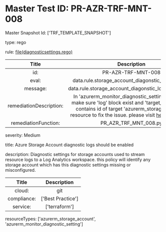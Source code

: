 



# Master Test ID: PR-AZR-TRF-MNT-008


Master Snapshot Id: ['TRF_TEMPLATE_SNAPSHOT']

type: rego

rule: [file(diagnosticsettings.rego)]  
  
  
  
  

|Title|Description|
| :---: | :---: |
|id: |PR-AZR-TRF-MNT-008|
|eval: |data.rule.storage_account_diagonstic_log_enabled|
|message: |data.rule.storage_account_diagonstic_log_enabled_err|
|remediationDescription: |In 'azurerm_monitor_diagnostic_setting' resource, make sure 'log' block exist and 'target_resource_id' contains id of target 'azurerm_storage_account' resource to fix the issue. please visit <a href='https://registry.terraform.io/providers/hashicorp/azurerm/latest/docs/resources/monitor_diagnostic_setting#log' target='_blank'>here</a> for details.|
|remediationFunction: |PR_AZR_TRF_MNT_008.py|


severity: Medium

title: Azure Storage Account diagnostic logs should be enabled

description: Diagnostic settings for storage accounts used to stream resource logs to a Log Analytics workspace. this policy will identify any storage account which has this diagnostic settings missing or misconfigured.  
  
  

|Title|Description|
| :---: | :---: |
|cloud: |git|
|compliance: |['Best Practice']|
|service: |['terraform']|


resourceTypes: ['azurerm_storage_account', 'azurerm_monitor_diagnostic_setting']


[file(diagnosticsettings.rego)]: https://github.com/prancer-io/prancer-compliance-test/tree/master/azure/terraform/diagnosticsettings.rego
